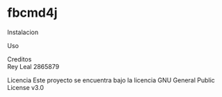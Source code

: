# fbcmd4j

Instalacion

Uso

Creditos        
Rey Leal 2865879

Licencia
Este proyecto se encuentra bajo la licencia GNU General Public License v3.0
